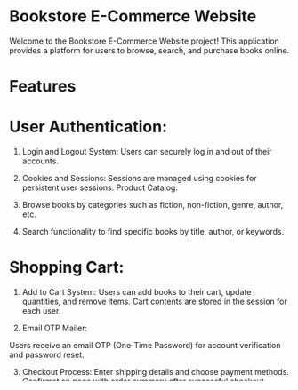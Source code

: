 # Bookstore E-Commerce Website

Welcome to the Bookstore E-Commerce Website project! This application provides a platform for users to browse, search, and purchase books online.

# Features
# User Authentication:

1. Login and Logout System: Users can securely log in and out of their accounts.

2. Cookies and Sessions: Sessions are managed using cookies for persistent user sessions.
Product Catalog:

3. Browse books by categories such as fiction, non-fiction, genre, author, etc.
4. Search functionality to find specific books by title, author, or keywords.
# Shopping Cart:

1. Add to Cart System: 
Users can add books to their cart, update quantities, and remove items. Cart contents are stored in the session for each user.

2. Email OTP Mailer:

Users receive an email OTP (One-Time Password) for account verification and password reset.

3. Checkout Process:
Enter shipping details and choose payment methods.
Confirmation page with order summary after successful checkout.
Responsive Design:

# Frontend:

HTML5, CSS3, JavaScript (ES6+)
Bootstrap,Jquery as the frontend framework 
with Responsive design for(Desktop,Tablet and Mobile)

# Backend:

PHP and phpmyadmin (My sql) as the Backend
PHPmailer for sending email OTPs
Authentication:

Clone the repository:

```bash
git clone https://github.com/your-username/Vookstore-site.git 
```
Install dependencies:

1. download zip file and extract it

2. install xampp server and put folder into htdocs folder

3. start apache server and my sql

 4. write in web search bar 

```bash
localhost/vookstore 
```

Thanks for visiting on my project and give your precious review about project . 
